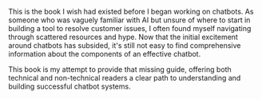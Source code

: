 This is the book I wish had existed before I began working on chatbots. As someone who was vaguely familiar with AI but unsure of where to start in building a tool to resolve customer issues, I often found myself navigating through scattered resources and hype. Now that the initial excitement around chatbots has subsided, it's still not easy to find comprehensive information about the components of an effective chatbot.

This book is my attempt to provide that missing guide, offering both technical and non-technical readers a clear path to understanding and building successful chatbot systems.
